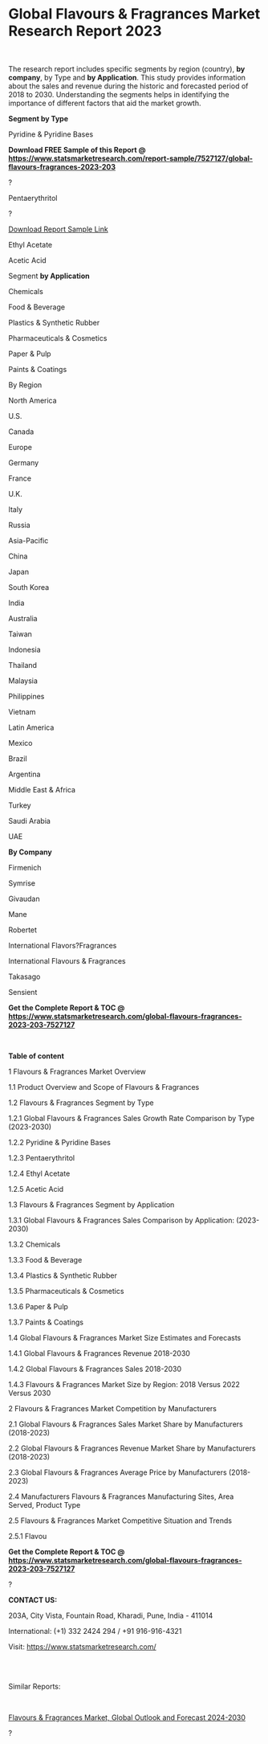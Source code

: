 <h1>Global Flavours & Fragrances Market Research Report 2023</h1><br/><p>The research report includes specific segments by region (country), <strong>by company</strong>, by Type and <strong>by Application</strong>. This study provides information about the sales and revenue during the historic and forecasted period of 2018 to 2030. Understanding the segments helps in identifying the importance of different factors that aid the market growth.</p>
 
 
 
 <p><strong>Segment by Type</strong></p>
 
 
 
 <p>Pyridine & Pyridine Bases</p>
 
 
 
 <div><b>Download FREE Sample of this Report @ <a href="https://www.statsmarketresearch.com/download-free-sample/7527127/global-flavours-fragrances-2023-203">https://www.statsmarketresearch.com/report-sample/7527127/global-flavours-fragrances-2023-203</a></b></div>
 
 
 
 <p>? </p>
 
 
 
 <p>Pentaerythritol</p>
 
 
 
 <p>? </p>
 
 
 
 <p><a href="https://www.statsmarketresearch.com/download-free-sample/7527127/global-flavours-fragrances-2023-203">Download Report Sample Link</a></p>
 
 
 
 <p>Ethyl Acetate</p>
 
 
 
 <p>Acetic Acid</p>
 
 
 
 <p>Segment <strong>by Application</strong></p>
 
 
 
 <p>Chemicals</p>
 
 
 
 <p>Food & Beverage</p>
 
 
 
 <p>Plastics & Synthetic Rubber</p>
 
 
 
 <p>Pharmaceuticals & Cosmetics</p>
 
 
 
 <p>Paper & Pulp</p>
 
 
 
 <p>Paints & Coatings</p>
 
 
 
 <p>By Region</p>
 
 
 
 <p>North America</p>
 
 
 
 <p>U.S.</p>
 
 
 
 <p>Canada</p>
 
 
 
 <p>Europe</p>
 
 
 
 <p>Germany</p>
 
 
 
 <p>France</p>
 
 
 
 <p>U.K.</p>
 
 
 
 <p>Italy</p>
 
 
 
 <p>Russia</p>
 
 
 
 <p>Asia-Pacific</p>
 
 
 
 <p>China</p>
 
 
 
 <p>Japan</p>
 
 
 
 <p>South Korea</p>
 
 
 
 <p>India</p>
 
 
 
 <p>Australia</p>
 
 
 
 <p>Taiwan</p>
 
 
 
 <p>Indonesia</p>
 
 
 
 <p>Thailand</p>
 
 
 
 <p>Malaysia</p>
 
 
 
 <p>Philippines</p>
 
 
 
 <p>Vietnam</p>
 
 
 
 <p>Latin America</p>
 
 
 
 <p>Mexico</p>
 
 
 
 <p>Brazil</p>
 
 
 
 <p>Argentina</p>
 
 
 
 <p>Middle East & Africa</p>
 
 
 
 <p>Turkey</p>
 
 
 
 <p>Saudi Arabia</p>
 
 
 
 <p>UAE</p>
 
 
 
 <p><strong>By Company</strong></p>
 
 
 
 <p>Firmenich</p>
 
 
 
 <p>Symrise</p>
 
 
 
 <p>Givaudan</p>
 
 
 
 <p>Mane</p>
 
 
 
 <p>Robertet</p>
 
 
 
 <p>International Flavors?Fragrances</p>
 
 
 
 <p>International Flavours & Fragrances</p>
 
 
 
 <p>Takasago</p>
 
 
 
 <p>Sensient</p>
 
 
 
 <div><b>Get the Complete Report & TOC @ <a href="https://www.statsmarketresearch.com/global-flavours-fragrances-2023-203-7527127">https://www.statsmarketresearch.com/global-flavours-fragrances-2023-203-7527127</a></b></div>
 
 
 
 <p><br />
 
 <b>Table of content</b></p>
 
 
 
 <p>1 Flavours & Fragrances Market Overview<br />
 
 1.1 Product Overview and Scope of Flavours & Fragrances<br />
 
 1.2 Flavours & Fragrances Segment by Type<br />
 
 1.2.1 Global Flavours & Fragrances Sales Growth Rate Comparison by Type (2023-2030)<br />
 
 1.2.2 Pyridine & Pyridine Bases<br />
 
 1.2.3 Pentaerythritol<br />
 
 1.2.4 Ethyl Acetate<br />
 
 1.2.5 Acetic Acid<br />
 
 1.3 Flavours & Fragrances Segment by Application<br />
 
 1.3.1 Global Flavours & Fragrances Sales Comparison by Application: (2023-2030)<br />
 
 1.3.2 Chemicals<br />
 
 1.3.3 Food & Beverage<br />
 
 1.3.4 Plastics & Synthetic Rubber<br />
 
 1.3.5 Pharmaceuticals & Cosmetics<br />
 
 1.3.6 Paper & Pulp<br />
 
 1.3.7 Paints & Coatings<br />
 
 1.4 Global Flavours & Fragrances Market Size Estimates and Forecasts<br />
 
 1.4.1 Global Flavours & Fragrances Revenue 2018-2030<br />
 
 1.4.2 Global Flavours & Fragrances Sales 2018-2030<br />
 
 1.4.3 Flavours & Fragrances Market Size by Region: 2018 Versus 2022 Versus 2030<br />
 
 2 Flavours & Fragrances Market Competition by Manufacturers<br />
 
 2.1 Global Flavours & Fragrances Sales Market Share by Manufacturers (2018-2023)<br />
 
 2.2 Global Flavours & Fragrances Revenue Market Share by Manufacturers (2018-2023)<br />
 
 2.3 Global Flavours & Fragrances Average Price by Manufacturers (2018-2023)<br />
 
 2.4 Manufacturers Flavours & Fragrances Manufacturing Sites, Area Served, Product Type<br />
 
 2.5 Flavours & Fragrances Market Competitive Situation and Trends<br />
 
 2.5.1 Flavou</p>
 
 
 
 <div><b>Get the Complete Report & TOC @ <a href="https://www.statsmarketresearch.com/global-flavours-fragrances-2023-203-7527127">https://www.statsmarketresearch.com/global-flavours-fragrances-2023-203-7527127</a></b></div>
 
 
 
 <p>? </p>
 
 
 
 <p><b>CONTACT US:</b><br />
 
 203A, City Vista, Fountain Road, Kharadi, Pune, India - 411014<br />
 
 International: (+1) 332 2424 294 / +91 916-916-4321<br />
 
 Visit: <a href="https://www.statsmarketresearch.com/">https://www.statsmarketresearch.com/</a><br />
 
 <br />
 
 <br />
 
 Similar Reports:<br />
 
 <br />
 
 <a href="https://www.statsmarketresearch.com/global-flavours-fragrances-forecast-2024-2030-292-7899376">Flavours & Fragrances Market, Global Outlook and Forecast 2024-2030</a><br />
 
 ? </p>